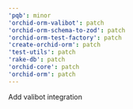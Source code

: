 ```yaml
---
'pqb': minor
'orchid-orm-valibot': patch
'orchid-orm-schema-to-zod': patch
'orchid-orm-test-factory': patch
'create-orchid-orm': patch
'test-utils': patch
'rake-db': patch
'orchid-core': patch
'orchid-orm': patch
---
```


Add valibot integration
